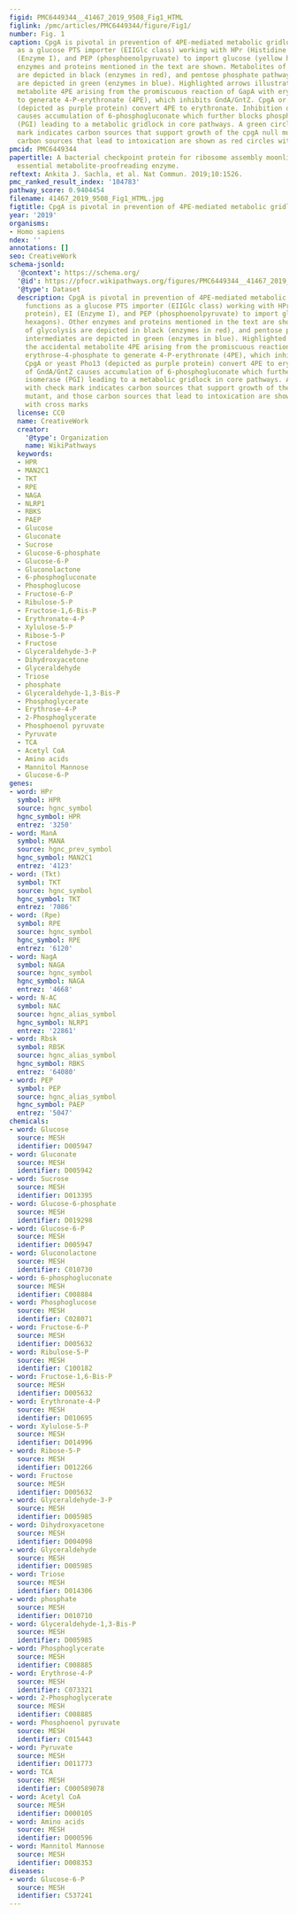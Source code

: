 ```yaml
---
figid: PMC6449344__41467_2019_9508_Fig1_HTML
figlink: /pmc/articles/PMC6449344/figure/Fig1/
number: Fig. 1
caption: CpgA is pivotal in prevention of 4PE-mediated metabolic gridlock. PtsG functions
  as a glucose PTS importer (EIIGlc class) working with HPr (Histidine protein), EI
  (Enzyme I), and PEP (phosphoenolpyruvate) to import glucose (yellow hexagons). Other
  enzymes and proteins mentioned in the text are shown. Metabolites of glycolysis
  are depicted in black (enzymes in red), and pentose phosphate pathway intermediates
  are depicted in green (enzymes in blue). Highlighted arrows illustrate the accidental
  metabolite 4PE arising from the promiscuous reaction of GapA with erythrose-4-phosphate
  to generate 4-P-erythronate (4PE), which inhibits GndA/GntZ. CpgA or yeast Pho13
  (depicted as purple protein) convert 4PE to erythronate. Inhibition of GndA/GntZ
  causes accumulation of 6-phosphogluconate which further blocks phosphoglucose isomerase
  (PGI) leading to a metabolic gridlock in core pathways. A green circle with check
  mark indicates carbon sources that support growth of the cpgA null mutant, and those
  carbon sources that lead to intoxication are shown as red circles with cross marks
pmcid: PMC6449344
papertitle: A bacterial checkpoint protein for ribosome assembly moonlights as an
  essential metabolite-proofreading enzyme.
reftext: Ankita J. Sachla, et al. Nat Commun. 2019;10:1526.
pmc_ranked_result_index: '104783'
pathway_score: 0.9404454
filename: 41467_2019_9508_Fig1_HTML.jpg
figtitle: CpgA is pivotal in prevention of 4PE-mediated metabolic gridlock
year: '2019'
organisms:
- Homo sapiens
ndex: ''
annotations: []
seo: CreativeWork
schema-jsonld:
  '@context': https://schema.org/
  '@id': https://pfocr.wikipathways.org/figures/PMC6449344__41467_2019_9508_Fig1_HTML.html
  '@type': Dataset
  description: CpgA is pivotal in prevention of 4PE-mediated metabolic gridlock. PtsG
    functions as a glucose PTS importer (EIIGlc class) working with HPr (Histidine
    protein), EI (Enzyme I), and PEP (phosphoenolpyruvate) to import glucose (yellow
    hexagons). Other enzymes and proteins mentioned in the text are shown. Metabolites
    of glycolysis are depicted in black (enzymes in red), and pentose phosphate pathway
    intermediates are depicted in green (enzymes in blue). Highlighted arrows illustrate
    the accidental metabolite 4PE arising from the promiscuous reaction of GapA with
    erythrose-4-phosphate to generate 4-P-erythronate (4PE), which inhibits GndA/GntZ.
    CpgA or yeast Pho13 (depicted as purple protein) convert 4PE to erythronate. Inhibition
    of GndA/GntZ causes accumulation of 6-phosphogluconate which further blocks phosphoglucose
    isomerase (PGI) leading to a metabolic gridlock in core pathways. A green circle
    with check mark indicates carbon sources that support growth of the cpgA null
    mutant, and those carbon sources that lead to intoxication are shown as red circles
    with cross marks
  license: CC0
  name: CreativeWork
  creator:
    '@type': Organization
    name: WikiPathways
  keywords:
  - HPR
  - MAN2C1
  - TKT
  - RPE
  - NAGA
  - NLRP1
  - RBKS
  - PAEP
  - Glucose
  - Gluconate
  - Sucrose
  - Glucose-6-phosphate
  - Glucose-6-P
  - Gluconolactone
  - 6-phosphogluconate
  - Phosphoglucose
  - Fructose-6-P
  - Ribulose-5-P
  - Fructose-1,6-Bis-P
  - Erythronate-4-P
  - Xylulose-5-P
  - Ribose-5-P
  - Fructose
  - Glyceraldehyde-3-P
  - Dihydroxyacetone
  - Glyceraldehyde
  - Triose
  - phosphate
  - Glyceraldehyde-1,3-Bis-P
  - Phosphoglycerate
  - Erythrose-4-P
  - 2-Phosphoglycerate
  - Phosphoenol pyruvate
  - Pyruvate
  - TCA
  - Acetyl CoA
  - Amino acids
  - Mannitol Mannose
  - Glucose-6-P
genes:
- word: HPr
  symbol: HPR
  source: hgnc_symbol
  hgnc_symbol: HPR
  entrez: '3250'
- word: ManA
  symbol: MANA
  source: hgnc_prev_symbol
  hgnc_symbol: MAN2C1
  entrez: '4123'
- word: (Tkt)
  symbol: TKT
  source: hgnc_symbol
  hgnc_symbol: TKT
  entrez: '7086'
- word: (Rpe)
  symbol: RPE
  source: hgnc_symbol
  hgnc_symbol: RPE
  entrez: '6120'
- word: NagA
  symbol: NAGA
  source: hgnc_symbol
  hgnc_symbol: NAGA
  entrez: '4668'
- word: N-AC
  symbol: NAC
  source: hgnc_alias_symbol
  hgnc_symbol: NLRP1
  entrez: '22861'
- word: Rbsk
  symbol: RBSK
  source: hgnc_alias_symbol
  hgnc_symbol: RBKS
  entrez: '64080'
- word: PEP
  symbol: PEP
  source: hgnc_alias_symbol
  hgnc_symbol: PAEP
  entrez: '5047'
chemicals:
- word: Glucose
  source: MESH
  identifier: D005947
- word: Gluconate
  source: MESH
  identifier: D005942
- word: Sucrose
  source: MESH
  identifier: D013395
- word: Glucose-6-phosphate
  source: MESH
  identifier: D019298
- word: Glucose-6-P
  source: MESH
  identifier: D005947
- word: Gluconolactone
  source: MESH
  identifier: C010730
- word: 6-phosphogluconate
  source: MESH
  identifier: C008884
- word: Phosphoglucose
  source: MESH
  identifier: C028071
- word: Fructose-6-P
  source: MESH
  identifier: D005632
- word: Ribulose-5-P
  source: MESH
  identifier: C100182
- word: Fructose-1,6-Bis-P
  source: MESH
  identifier: D005632
- word: Erythronate-4-P
  source: MESH
  identifier: D010695
- word: Xylulose-5-P
  source: MESH
  identifier: D014996
- word: Ribose-5-P
  source: MESH
  identifier: D012266
- word: Fructose
  source: MESH
  identifier: D005632
- word: Glyceraldehyde-3-P
  source: MESH
  identifier: D005985
- word: Dihydroxyacetone
  source: MESH
  identifier: D004098
- word: Glyceraldehyde
  source: MESH
  identifier: D005985
- word: Triose
  source: MESH
  identifier: D014306
- word: phosphate
  source: MESH
  identifier: D010710
- word: Glyceraldehyde-1,3-Bis-P
  source: MESH
  identifier: D005985
- word: Phosphoglycerate
  source: MESH
  identifier: C008885
- word: Erythrose-4-P
  source: MESH
  identifier: C073321
- word: 2-Phosphoglycerate
  source: MESH
  identifier: C008885
- word: Phosphoenol pyruvate
  source: MESH
  identifier: C015443
- word: Pyruvate
  source: MESH
  identifier: D011773
- word: TCA
  source: MESH
  identifier: C000589078
- word: Acetyl CoA
  source: MESH
  identifier: D000105
- word: Amino acids
  source: MESH
  identifier: D000596
- word: Mannitol Mannose
  source: MESH
  identifier: D008353
diseases:
- word: Glucose-6-P
  source: MESH
  identifier: C537241
---
```

